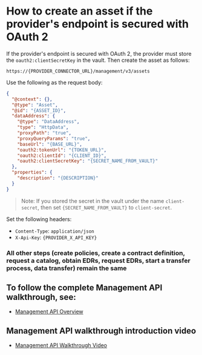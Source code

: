 # How to create an asset if the provider's endpoint is secured with OAuth 2

If the provider's endpoint is secured with OAuth 2, the provider must store the `oauth2:clientSecretKey` in the vault. Then create the asset as follows:

```
https://{PROVIDER_CONNECTOR_URL}/management/v3/assets
```

Use the following as the request body:

```json
{
  "@context": {},
  "@type": "Asset",
  "@id": "{ASSET_ID}",
  "dataAddress": {
    "@type": "DataAddress",
    "type": "HttpData",
    "proxyPath": "true",
    "proxyQueryParams": "true",
    "baseUrl": "{BASE_URL}",
    "oauth2:tokenUrl": "{TOKEN_URL}",
    "oauth2:clientId": "{CLIENT_ID}",
    "oauth2:clientSecretKey": "{SECRET_NAME_FROM_VAULT}"
  },
  "properties": {
    "description": "{DESCRIPTION}"
  }
}
```

> Note: If you stored the secret in the vault under the name `client-secret`, then set `{SECRET_NAME_FROM_VAULT}` to `client-secret`.

Set the following headers:
- `Content-Type`: `application/json`
- `X-Api-Key`: `{PROVIDER_X_API_KEY}`

### All other steps (create policies, create a contract definition, request a catalog, obtain EDRs, request EDRs, start a transfer process, data transfer) remain the same

## To follow the complete Management API walkthrough, see:
- [Management API Overview](https://smart-systems-hub.github.io/docs/Management-API-Overview.html)

## Management API walkthrough introduction video
- [Management API Walkthrough Video](https://smart-systems-hub.github.io/docs/Management-API-Overview-video.html)